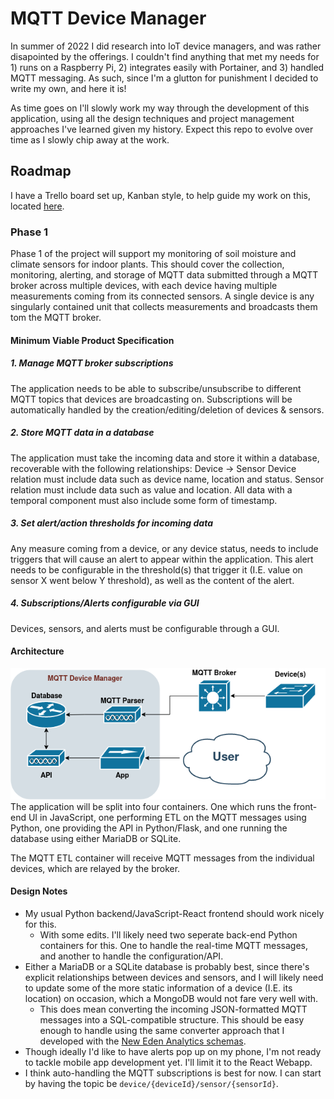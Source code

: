 # MQTT Device Manager

In summer of 2022 I did research into IoT device managers, and was rather disapointed by the offerings. I couldn't find anything that met my needs for 1) runs on a Raspberry Pi, 2) integrates easily with Portainer, and 3) handled MQTT messaging. As such, since I'm a glutton for punishment I decided to write my own, and here it is!

As time goes on I'll slowly work my way through the development of this application, using all the design techniques and project management approaches I've learned given my history. Expect this repo to evolve over time as I slowly chip away at the work.

## Roadmap
I have a Trello board set up, Kanban style, to help guide my work on this, located [here](https://trello.com/b/bZsH2kNa/mqtt-device-manager).

### Phase 1
Phase 1 of the project will support my monitoring of soil moisture and climate sensors for indoor plants. This should cover the collection, monitoring, alerting, and storage of MQTT data submitted through a MQTT broker across multiple devices, with each device having multiple measurements coming from its connected sensors. A single device is any singularly contained unit that collects measurements and broadcasts them tom the MQTT broker.

#### Minimum Viable Product Specification
##### 1. Manage MQTT broker subscriptions
The application needs to be able to subscribe/unsubscribe to different MQTT topics that devices are broadcasting on.
Subscriptions will be automatically handled by the creation/editing/deletion of devices & sensors.

##### 2. Store MQTT data in a database
The application must take the incoming data and store it within a database, recoverable with the following relationships:
Device -> Sensor
Device relation must include data such as device name, location and status.
Sensor relation must include data such as value and location.
All data with a temporal component must also include some form of timestamp.

##### 3. Set alert/action thresholds for incoming data
Any measure coming from a device, or any device status, needs to include triggers that will cause an alert to appear within the application. This alert needs to be configurable in the threshold(s) that trigger it (I.E. value on sensor X went below Y threshold), as well as the content of the alert.

##### 4. Subscriptions/Alerts configurable via GUI
Devices, sensors, and alerts must be configurable through a GUI.

#### Architecture
![Architecture diagram](./architecture.drawio.png "Architecture Diagram")
The application will be split into four containers. One which runs the front-end UI in JavaScript, one performing ETL on the MQTT messages using Python, one providing the API in Python/Flask, and one running the database using either MariaDB or SQLite.

The MQTT ETL container will receive MQTT messages from the individual devices, which are relayed by the broker.

#### Design Notes
* My usual Python backend/JavaScript-React frontend should work nicely for this.
    * With some edits. I'll likely need two seperate back-end Python containers for this. One to handle the real-time MQTT messages, and another to handle the configuration/API. 
* Either a MariaDB or a SQLite database is probably best, since there's explicit relationships between devices and sensors, and I will likely need to update some of the more static information of a device (I.E. its location) on occasion, which a MongoDB would not fare very well with.
    * This does mean converting the incoming JSON-formatted MQTT messages into a SQL-compatible structure. This should be easy enough to handle using the same converter approach that I developed with the [New Eden Analytics schemas](https://github.com/Calvinxc1/NEA-Schema/tree/develop).
* Though ideally I'd like to have alerts pop up on my phone, I'm not ready to tackle mobile app development yet. I'll limit it to the React Webapp.
* I think auto-handling the MQTT subscriptions is best for now. I can start by having the topic be `device/{deviceId}/sensor/{sensorId}`.
